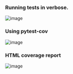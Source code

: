 ### Running tests in verbose.
![image](https://github.com/VladHolobyn/python-labs/assets/125756054/d7c5ae46-6399-420a-bb04-cb574f91963f)

### Using pytest-cov
![image](https://github.com/VladHolobyn/python-labs/assets/125756054/7445e7af-396b-45c2-b5ba-4afad6caa1e6)

### HTML coverage report
![image](https://github.com/VladHolobyn/python-labs/assets/125756054/56dd8e29-ca3f-421c-a0f5-c3fb646a87fb)
